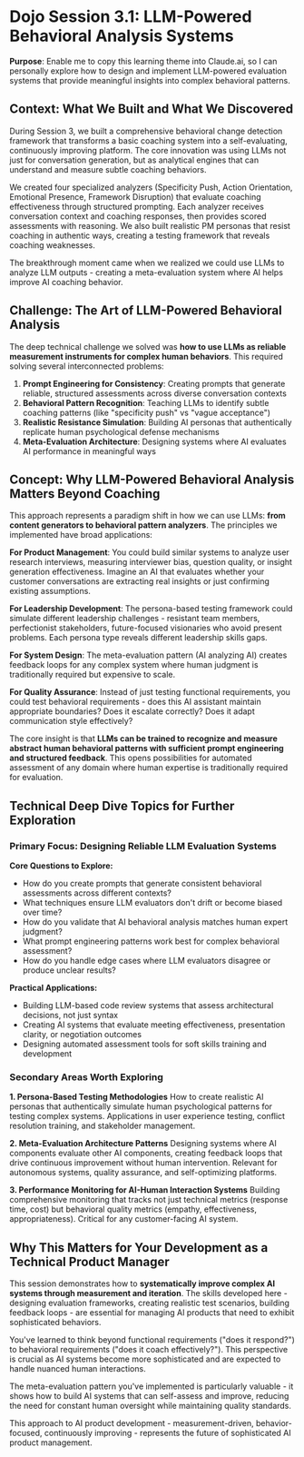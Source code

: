 # Dojo Session 3.1: LLM-Powered Behavioral Analysis Systems

**Purpose**: Enable me to copy this learning theme into Claude.ai, so I can personally explore how to design and implement LLM-powered evaluation systems that provide meaningful insights into complex behavioral patterns.

## Context: What We Built and What We Discovered

During Session 3, we built a comprehensive behavioral change detection framework that transforms a basic coaching system into a self-evaluating, continuously improving platform. The core innovation was using LLMs not just for conversation generation, but as analytical engines that can understand and measure subtle coaching behaviors.

We created four specialized analyzers (Specificity Push, Action Orientation, Emotional Presence, Framework Disruption) that evaluate coaching effectiveness through structured prompting. Each analyzer receives conversation context and coaching responses, then provides scored assessments with reasoning. We also built realistic PM personas that resist coaching in authentic ways, creating a testing framework that reveals coaching weaknesses.

The breakthrough moment came when we realized we could use LLMs to analyze LLM outputs - creating a meta-evaluation system where AI helps improve AI coaching behavior.

## Challenge: The Art of LLM-Powered Behavioral Analysis

The deep technical challenge we solved was **how to use LLMs as reliable measurement instruments for complex human behaviors**. This required solving several interconnected problems:

1. **Prompt Engineering for Consistency**: Creating prompts that generate reliable, structured assessments across diverse conversation contexts
2. **Behavioral Pattern Recognition**: Teaching LLMs to identify subtle coaching patterns (like "specificity push" vs "vague acceptance")
3. **Realistic Resistance Simulation**: Building AI personas that authentically replicate human psychological defense mechanisms
4. **Meta-Evaluation Architecture**: Designing systems where AI evaluates AI performance in meaningful ways

## Concept: Why LLM-Powered Behavioral Analysis Matters Beyond Coaching

This approach represents a paradigm shift in how we can use LLMs: **from content generators to behavioral pattern analyzers**. The principles we implemented have broad applications:

**For Product Management**: You could build similar systems to analyze user research interviews, measuring interviewer bias, question quality, or insight generation effectiveness. Imagine an AI that evaluates whether your customer conversations are extracting real insights or just confirming existing assumptions.

**For Leadership Development**: The persona-based testing framework could simulate different leadership challenges - resistant team members, perfectionist stakeholders, future-focused visionaries who avoid present problems. Each persona type reveals different leadership skills gaps.

**For System Design**: The meta-evaluation pattern (AI analyzing AI) creates feedback loops for any complex system where human judgment is traditionally required but expensive to scale.

**For Quality Assurance**: Instead of just testing functional requirements, you could test behavioral requirements - does this AI assistant maintain appropriate boundaries? Does it escalate correctly? Does it adapt communication style effectively?

The core insight is that **LLMs can be trained to recognize and measure abstract human behavioral patterns with sufficient prompt engineering and structured feedback**. This opens possibilities for automated assessment of any domain where human expertise is traditionally required for evaluation.

## Technical Deep Dive Topics for Further Exploration

### Primary Focus: Designing Reliable LLM Evaluation Systems

**Core Questions to Explore:**
- How do you create prompts that generate consistent behavioral assessments across different contexts?
- What techniques ensure LLM evaluators don't drift or become biased over time?
- How do you validate that AI behavioral analysis matches human expert judgment?
- What prompt engineering patterns work best for complex behavioral assessment?
- How do you handle edge cases where LLM evaluators disagree or produce unclear results?

**Practical Applications:**
- Building LLM-based code review systems that assess architectural decisions, not just syntax
- Creating AI systems that evaluate meeting effectiveness, presentation clarity, or negotiation outcomes
- Designing automated assessment tools for soft skills training and development

### Secondary Areas Worth Exploring

**1. Persona-Based Testing Methodologies**
How to create realistic AI personas that authentically simulate human psychological patterns for testing complex systems. Applications in user experience testing, conflict resolution training, and stakeholder management.

**2. Meta-Evaluation Architecture Patterns**
Designing systems where AI components evaluate other AI components, creating feedback loops that drive continuous improvement without human intervention. Relevant for autonomous systems, quality assurance, and self-optimizing platforms.

**3. Performance Monitoring for AI-Human Interaction Systems**
Building comprehensive monitoring that tracks not just technical metrics (response time, cost) but behavioral quality metrics (empathy, effectiveness, appropriateness). Critical for any customer-facing AI system.

## Why This Matters for Your Development as a Technical Product Manager

This session demonstrates how to **systematically improve complex AI systems through measurement and iteration**. The skills developed here - designing evaluation frameworks, creating realistic test scenarios, building feedback loops - are essential for managing AI products that need to exhibit sophisticated behaviors.

You've learned to think beyond functional requirements ("does it respond?") to behavioral requirements ("does it coach effectively?"). This perspective is crucial as AI systems become more sophisticated and are expected to handle nuanced human interactions.

The meta-evaluation pattern you've implemented is particularly valuable - it shows how to build AI systems that can self-assess and improve, reducing the need for constant human oversight while maintaining quality standards.

This approach to AI product development - measurement-driven, behavior-focused, continuously improving - represents the future of sophisticated AI product management.